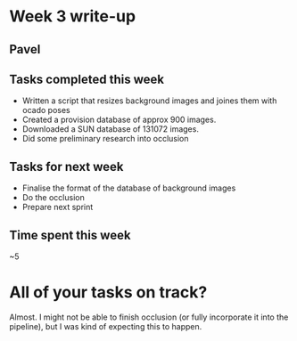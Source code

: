 # Week 3 write-up

## Pavel

## Tasks completed this week
- Written a script that resizes background images and joines them with ocado poses
- Created a provision database of approx 900 images. 
- Downloaded a SUN database of 131072 images.
- Did some preliminary research into occlusion


## Tasks for next week
- Finalise the format of the database of background images
- Do the occlusion 
- Prepare next sprint


## Time spent this week
~5 


# All of your tasks on track?
Almost. I might not be able to finish occlusion (or fully incorporate it into the pipeline), 
but I was kind of expecting this to happen.
